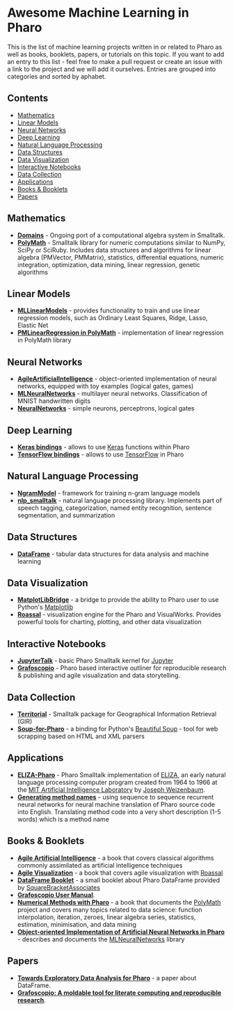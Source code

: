 # Awesome Machine Learning in Pharo

This is the list of machine learning projects written in or related to Pharo as well as books, booklets, papers, or tutorials on this topic. If you want to add an entry to this list - feel free to make a pull request or create an issue with a link to the project and we will add it ourselves. Entries are grouped into categories and sorted by aphabet.

## Contents

* [Mathematics](#mathematics)
* [Linear Models](#linear-models)
* [Neural Networks](#neural-networks)
* [Deep Learning](#deep-learning)
* [Natural Language Processing](#natural-language-processing)
* [Data Structures](#data-structures)
* [Data Visualization](#data-visualization)
* [Interactive Notebooks](#interactive-notebooks)
* [Data Collection](#data-collection)
* [Applications](#applications)
* [Books & Booklets](#books--booklets)
* [Papers](#papers)

## Mathematics

* **[Domains](https://github.com/PolyMathOrg/Domains)** - Ongoing port of a computational algebra system in Smalltalk.
* **[PolyMath](https://github.com/PolyMathOrg/PolyMath)** - Smalltalk library for numeric computations similar to NumPy, SciPy or SciRuby. Includes data structures and algorithms for linear algebra (PMVector, PMMatrix), statistics, differential equations, numeric integration, optimization, data mining, linear regression, genetic algorithms

## Linear Models

* **[MLLinearModels](https://github.com/AndriySkol/MLLinearModels)** - provides functionality to train and use linear regression models, such as Ordinary Least Squares, Ridge, Lasso, Elastic Net
* **[PMLinearRegression in PolyMath](https://github.com/PolyMathOrg/PolyMath)** - implementation of linear regression in PolyMath library

## Neural Networks

* **[AgileArtificialIntelligence](http://smalltalkhub.com/#!/~abergel/AgileArtificialIntelligence)** - object-oriented implementation of neural networks, equipped with toy examples (logical gates, games)
* **[MLNeuralNetworks](https://github.com/olekscode/MLNeuralNetwork)** - multilayer neural networks. Classification of MNIST handwritten digits
* **[NeuralNetworks](http://smalltalkhub.com/#!/~abergel/NeuralNetworks)** - simple neurons, perceptrons, logical gates

## Deep Learning

* **[Keras bindings](https://github.com/ObjectProfile/KerasWrapper)** - allows to use [Keras](https://keras.io/) functions within Pharo
* **[TensorFlow bindings](https://github.com/PolyMathOrg/libtensorflow-pharo-bindings)** - allows to use [TensorFlow](https://www.tensorflow.org/) in Pharo

## Natural Language Processing

* **[NgramModel](https://github.com/olekscode/NgramModel)** - framework for training n-gram language models
* **[nlp_smalltalk](https://github.com/mark-watson/nlp_smalltalk)** - natural language processing library. Implements part of speech tagging, categorization, named entity recognition, sentence segmentation, and summarization

## Data Structures

* **[DataFrame](https://github.com/PolyMathOrg/DataFrame)** - tabular data structures for data analysis and machine learning

## Data Visualization

* **[MatplotLibBridge](https://github.com/juliendelplanque/MatplotLibBridge)** - a bridge to provide the ability to Pharo user to use Python's [Matplotlib](https://matplotlib.org/)
* **[Roassal](https://github.com/ObjectProfile/Roassal2)** - visualization engine for the Pharo and VisualWorks. Provides powerful tools for charting, plotting, and other data visualization

## Interactive Notebooks

* **[JupyterTalk](https://github.com/jmari/JupyterTalk)** - basic Pharo Smalltalk kernel for [Jupyter](http://jupyter.org/)
* **[Grafoscopio](https://mutabit.com/grafoscopio/index.en.html)** - Pharo based interactive outliner for reproducible research & publishing and agile visualization and data storytelling. 

## Data Collection

* **[Territorial](https://github.com/hernanmd/Territorial)** - Smalltalk package for Geographical Information Retrieval (GIR)
* **[Soup-for-Pharo](https://github.com/seandenigris/Soup-for-Pharo)** - a binding for Python's [Beautiful Soup](https://www.crummy.com/software/BeautifulSoup/) - tool for web scrapping based on HTML and XML parsers

## Applications

* **[ELIZA-Pharo](https://github.com/brackendev/ELIZA-Pharo)** - Pharo Smalltalk implementation of [ELIZA](https://en.wikipedia.org/wiki/ELIZA), an early natural language processing computer program created from 1964 to 1966 at the [MIT Artificial Intelligence Laboratory](https://www.csail.mit.edu/) by [Joseph Weizenbaum](https://en.wikipedia.org/wiki/Joseph_Weizenbaum).
* **[Generating method names](https://github.com/ObjectProfile/GeneratingMethodNames)** - using sequence to sequence recurrent neural networks for neural machine translation of Pharo source code into English. Translating method code into a very short description (1-5 words) which is a method name

## Books & Booklets

* **[Agile Artificial Intelligence](https://agileartificialintelligence.github.io/)** - a book that covers classical algorithms commonly assimilated as artificial intelligence techniques
* **[Agile Visualization](http://agilevisualization.com/)** - a book that covers agile visualization with [Roassal](https://github.com/ObjectProfile/Roassal2)
* **[DataFrame Booklet](https://github.com/SquareBracketAssociates/Booklet-DataFrame)** - a small booklet about Pharo DataFrame provided by [SquareBracketAssociates](https://github.com/SquareBracketAssociates)
* **[Grafoscopio User Manual](https://zenodo.org/record/1974261)**.
* **[Numerical Methods with Pharo](https://books.pharo.org/numerical-methods/)** - a book that documents the [PolyMath](https://github.com/PolyMathOrg/PolyMath) project and covers many topics related to data science: function interpolation, iteration, zeroes, linear algebra series, statistics, estimation, minimisation, and data mining
* **[Object-oriented Implementation of Artificial Neural Networks in Pharo](https://github.com/olekscode/MLNeuralNetwork-Doc)** - describes and documents the [MLNeuralNetworks](https://github.com/olekscode/MLNeuralNetwork) library

## Papers

* **[Towards Exploratory Data Analysis for Pharo](https://dl.acm.org/citation.cfm?id=3139918)** - a paper about DataFrame.
* **[Grafoscopio: A moldable tool for literate computing and reproducible research](http://joss.theoj.org/papers/c92ed13fa746bc681081f9b31678841b)**.
